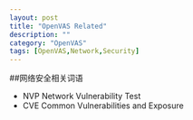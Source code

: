 ```yaml
---
layout: post
title: "OpenVAS Related"
description: ""
category: "OpenVAS"
tags: [OpenVAS,Network,Security]
---
```

##网络安全相关词语

- NVP Network Vulnerability Test
- CVE Common Vulnerabilities and Exposure
